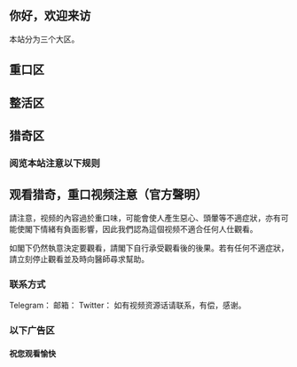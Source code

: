 ## 你好，欢迎来访

本站分为三个大区。

## 重口区

## 整活区

## 猎奇区


### 阅览本站注意以下规则


## 观看猎奇，重口视频注意（官方聲明）

請注意，视频的內容過於重口味，可能會使人產生惡心、頭暈等不適症狀，亦有可能使閣下情緒有負面影響，因此我們認為這個视频不適合任何人仕觀看。

如閣下仍然執意決定要觀看，請閣下自行承受觀看後的後果。若有任何不適症狀，請立刻停止觀看並及時向醫師尋求幫助。 

### 联系方式
Telegram：
邮箱：
Twitter：
如有视频资源话请联系，有偿，感谢。
### 以下广告区



#### 祝您观看愉快
